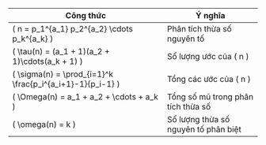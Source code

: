 | Công thức                                                 | Ý nghĩa                              |
| --------------------------------------------------------- | ------------------------------------ |
| ( n = p_1^{a_1} p_2^{a_2} \cdots p_k^{a_k} )              | Phân tích thừa số nguyên tố          |
| ( \tau(n) = (a_1 + 1)(a_2 + 1)\cdots(a_k + 1) )           | Số lượng ước của ( n )               |
| ( \sigma(n) = \prod_{i=1}^k \frac{p_i^{a_i+1}-1}{p_i-1} ) | Tổng các ước của ( n )               |
| ( \Omega(n) = a_1 + a_2 + \cdots + a_k )                  | Tổng số mũ trong phân tích thừa số   |
| ( \omega(n) = k )                                         | Số lượng thừa số nguyên tố phân biệt |
